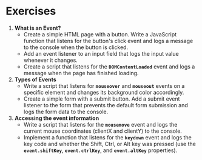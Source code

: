 # Exercises

1. **What is an Event?**
    - Create a simple HTML page with a button. Write a JavaScript function that listens for the button's click event and logs a message to the console when the button is clicked.
    - Add an event listener to an input field that logs the input value whenever it changes.
    - Create a script that listens for the **`DOMContentLoaded`** event and logs a message when the page has finished loading.
2. **Types of Events**
    - Write a script that listens for **`mouseover`** and **`mouseout`** events on a specific element and changes its background color accordingly.
    - Create a simple form with a submit button. Add a submit event listener to the form that prevents the default form submission and logs the form data to the console.
3. **Accessing the event information**
    - Write a script that listens for the **`mousemove`** event and logs the current mouse coordinates (clientX and clientY) to the console.
    - Implement a function that listens for the **`keydown`** event and logs the key code and whether the Shift, Ctrl, or Alt key was pressed (use the **`event.shiftKey`**, **`event.ctrlKey`**, and **`event.altKey`** properties).